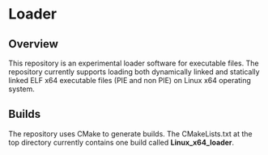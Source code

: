 # Loader

## Overview
This repository is an experimental loader software for executable files.
The repository currently supports loading both dynamically linked and statically linked ELF x64 executable files (PIE and non PIE) on Linux x64 operating system.

## Builds
The repository uses CMake to generate builds.
The CMakeLists.txt at the top directory currently contains one build called **Linux_x64_loader**.
